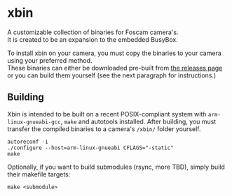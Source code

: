 xbin
===================

A customizable collection of binaries for Foscam camera's.  
It is created to be an expansion to the embedded BusyBox.

To install xbin on your camera, you must copy the binaries
to your camera using your preferred method.  
These binaries can either be downloaded pre-built from
[the releases page](https://github.com/OpenFoscam/xbin/releases/)
or you can build them yourself (see the next paragraph for
instructions.)

Building
---------------

Xbin is intended to be built on a recent POSIX-compliant
system with `arm-linux-gnueabi-gcc`, `make` and autotools
installed. After building, you must transfer the compiled
binaries to a camera's `/xbin/` folder yourself.

    autoreconf -i
    ./configure --host=arm-linux-gnueabi CFLAGS="-static"
    make

Optionally, if you want to build submodules (rsync, more TBD),
simply build their makefile targets:

    make <submodule>